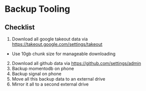 # Backup Tooling

## Checklist

1. Download all google takeout data via https://takeout.google.com/settings/takeout
  - Use 10gb chunk size for manageable downloading
2. Download all github data via https://github.com/settings/admin
3. Backup momentodb on phone
4. Backup signal on phone
5. Move all this backup data to an external drive
6. Mirror it all to a second external drive
